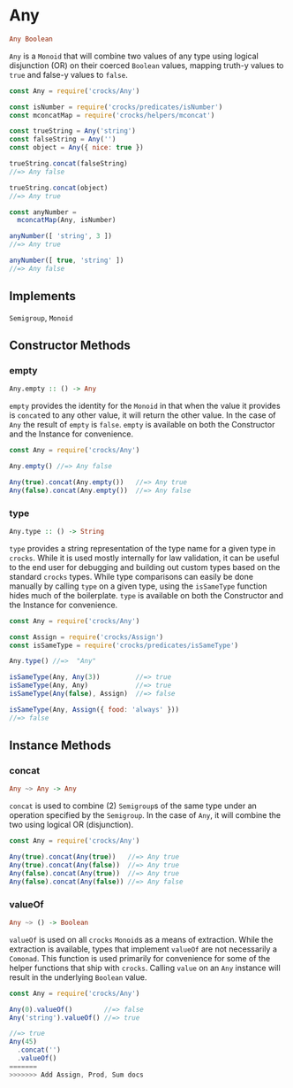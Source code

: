 # Any
```haskell
Any Boolean
```
`Any` is a `Monoid` that will combine two values of any type using logical
disjunction (OR) on their coerced `Boolean` values, mapping truth-y values to
`true` and false-y values to `false`.

```js
const Any = require('crocks/Any')

const isNumber = require('crocks/predicates/isNumber')
const mconcatMap = require('crocks/helpers/mconcat')

const trueString = Any('string')
const falseString = Any('')
const object = Any({ nice: true })

trueString.concat(falseString)
//=> Any false

trueString.concat(object)
//=> Any true

const anyNumber =
  mconcatMap(Any, isNumber)

anyNumber([ 'string', 3 ])
//=> Any true

anyNumber([ true, 'string' ])
//=> Any false
```

## Implements
`Semigroup`, `Monoid`

## Constructor Methods

### empty
```haskell
Any.empty :: () -> Any
```

`empty` provides the identity for the `Monoid` in that when the value it
provides is `concat`ed to any other value, it will return the other value. In
the case of `Any` the result of `empty` is `false`. `empty` is available on both
the Constructor and the Instance for convenience.

```js
const Any = require('crocks/Any')

Any.empty() //=> Any false

Any(true).concat(Any.empty())   //=> Any true
Any(false).concat(Any.empty())  //=> Any false
```


### type
```haskell
Any.type :: () -> String
```

`type` provides a string representation of the type name for a given type in
`crocks`. While it is used mostly internally for law validation, it can be
useful to the end user for debugging and building out custom types based on the
standard `crocks` types. While type comparisons can easily be done manually by
calling `type` on a given type, using the `isSameType` function hides much of
the boilerplate. `type` is available on both the Constructor and the Instance
for convenience.

```js
const Any = require('crocks/Any')

const Assign = require('crocks/Assign')
const isSameType = require('crocks/predicates/isSameType')

Any.type() //=>  "Any"

isSameType(Any, Any(3))         //=> true
isSameType(Any, Any)            //=> true
isSameType(Any(false), Assign)  //=> false

isSameType(Any, Assign({ food: 'always' }))
//=> false
```

## Instance Methods

### concat
```haskell
Any ~> Any -> Any
```

`concat` is used to combine (2) `Semigroup`s of the same type under an operation
specified by the `Semigroup`. In the case of `Any`, it will combine the two
using logical OR (disjunction).

```js
const Any = require('crocks/Any')

Any(true).concat(Any(true))   //=> Any true
Any(true).concat(Any(false))  //=> Any true
Any(false).concat(Any(true))  //=> Any true
Any(false).concat(Any(false)) //=> Any false
```

### valueOf
```haskell
Any ~> () -> Boolean
```

`valueOf` is used on all `crocks` `Monoid`s as a means of extraction. While the
extraction is available, types that implement `valueOf` are not necessarily a
`Comonad`. This function is used primarily for convenience for some of the
helper functions that ship with `crocks`. Calling `value` on an `Any` instance
will result in the underlying `Boolean` value.

```js
const Any = require('crocks/Any')

Any(0).valueOf()        //=> false
Any('string').valueOf() //=> true

//=> true
Any(45)
  .concat('')
  .valueOf()
=======
>>>>>>> Add Assign, Prod, Sum docs
```
